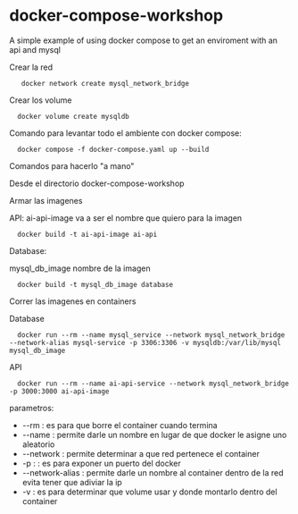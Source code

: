 # docker-compose-workshop
A simple example of using docker compose to get an enviroment with an api and mysql


Crear la red
```
   docker network create mysql_network_bridge
```

Crear los volume
```
  docker volume create mysqldb
```

Comando para levantar todo el ambiente con docker compose:

```
  docker compose -f docker-compose.yaml up --build
```


Comandos para hacerlo "a mano"

Desde el directorio docker-compose-workshop

Armar las imagenes 

API:
ai-api-image va a ser el nombre que quiero para la imagen
```
  docker build -t ai-api-image ai-api
```

Database:

mysql_db_image nombre de la imagen
```
  docker build -t mysql_db_image database
```


Correr las imagenes en containers

Database 
```
  docker run --rm --name mysql_service --network mysql_network_bridge --network-alias mysql-service -p 3306:3306 -v mysqldb:/var/lib/mysql mysql_db_image
```

API
```
  docker run --rm --name ai-api-service --network mysql_network_bridge -p 3000:3000 ai-api-image
```

parametros:
  - --rm : es para que borre el container cuando termina
  - --name : permite darle un nombre en lugar de que docker le asigne uno aleatorio
  - --network : permite determinar a que red pertenece el container
  - -p : <puerto externo>:<puerto docker> es para exponer un puerto del docker
  - --network-alias : permite darle un nombre al container dentro de la red evita tener que adiviar la ip
  - -v : es para determinar que volume usar y donde montarlo dentro del container
  
   
